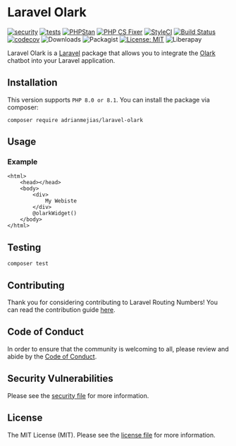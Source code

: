 # Laravel Olark

[![security](https://github.com/adrianmejias/laravel-olark/actions/workflows/security.yml/badge.svg)](https://github.com/adrianmejias/laravel-olark/actions/workflows/security.yml) [![tests](https://github.com/adrianmejias/laravel-olark/actions/workflows/tests.yml/badge.svg)](https://github.com/adrianmejias/laravel-olark/actions/workflows/tests.yml) [![PHPStan](https://github.com/adrianmejias/laravel-olark/actions/workflows/phpstan.yml/badge.svg)](https://github.com/adrianmejias/laravel-olark/actions/workflows/phpstan.yml) [![PHP CS Fixer](https://github.com/adrianmejias/laravel-olark/actions/workflows/php-cs-fixer.yml/badge.svg)](https://github.com/adrianmejias/laravel-olark/actions/workflows/php-cs-fixer.yml) [![StyleCI](https://github.styleci.io/repos/446770602/shield?branch=main)](https://github.styleci.io/repos/446770602?branch=main) [![Build Status](https://travis-ci.com/adrianmejias/laravel-olark.svg?branch=main)](https://travis-ci.com/adrianmejias/laravel-olark) [![codecov](https://codecov.io/gh/adrianmejias/laravel-olark/branch/main/graph/badge.svg?token=7TCWYB1YV6)](https://codecov.io/gh/adrianmejias/laravel-olark) ![Downloads](https://img.shields.io/packagist/dt/adrianmejias/laravel-olark) ![Packagist](https://img.shields.io/packagist/v/adrianmejias/laravel-olark) [![License: MIT](https://img.shields.io/badge/License-MIT-yellow.svg)](https://opensource.org/licenses/MIT) ![Liberapay](https://img.shields.io/liberapay/patrons/adrianmejias.svg?logo=liberapay)

Laravel Olark is a [Laravel](https://laravel.com/) package that allows you to integrate the [Olark](https://www.olark.com/) chatbot into your Laravel application.

## Installation

This version supports `PHP 8.0 or 8.1`. You can install the package via composer:

`composer require adrianmejias/laravel-olark`

## Usage

### Example

```blade
<html>
    <head></head>
    <body>
        <div>
            My Webiste
        </div>
        @olarkWidget()
    </body>
</html>
```

## Testing

`composer test`

## Contributing

Thank you for considering contributing to Laravel Routing Numbers! You can read the contribution guide [here](.github/CONTRIBUTING.md).

## Code of Conduct

In order to ensure that the community is welcoming to all, please review and abide by the [Code of Conduct](.github/CODE_OF_CONDUCT.md).

## Security Vulnerabilities

Please see the [security file](SECURITY.md) for more information.

## License

The MIT License (MIT). Please see the [license file](LICENSE.md) for more information.
